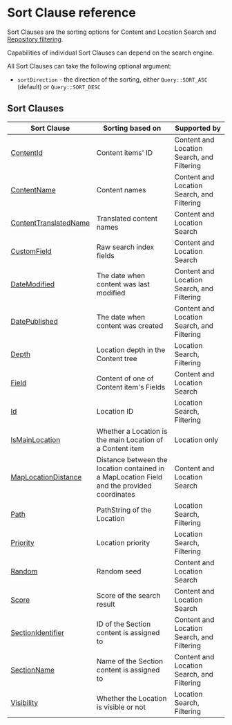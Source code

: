 # Sort Clause reference

Sort Clauses are the sorting options for Content and Location Search and
[Repository filtering](../../../api/public_php_api_search.md#repository-filtering).

Capabilities of individual Sort Clauses can depend on the search engine.

All Sort Clauses can take the following optional argument:

- `sortDirection` - the direction of the sorting, either `Query::SORT_ASC` (default) or `Query::SORT_DESC`

## Sort Clauses 

| Sort Clause | Sorting based on | Supported by |
|-----|-----|-----|
|[ContentId](contentid_sort_clause.md)|Content items' ID|Content and Location Search, and Filtering|
|[ContentName](contentname_sort_clause.md)|Content names|Content and Location Search, and Filtering|
|[ContentTranslatedName](contenttranslatedname_sort_clause.md)|Translated content names|Content and Location Search|
|[CustomField](customfield_sort_clause.md)|Raw search index fields|Content and Location Search|
|[DateModified](datemodified_sort_clause.md)|The date when content was last modified|Content and Location Search, and Filtering|
|[DatePublished](datepublished_sort_clause.md)|The date when content was created|Content and Location Search, and Filtering|
|[Depth](depth_sort_clause.md)|Location depth in the Content tree|Location Search, Filtering|
|[Field](field_sort_clause.md)|Content of one of Content item's Fields|Content and Location Search|
|[Id](id_sort_clause.md)|Location ID|Location Search, Filtering|
|[IsMainLocation](ismainlocation_sort_clause.md)|Whether a Location is the main Location of a Content item|Location only|
|[MapLocationDistance](maplocationdistance_sort_clause.md)|Distance between the location contained in a MapLocation Field and the provided coordinates|Content and Location Search|
|[Path](path_sort_clause.md)|PathString of the Location|Location Search, Filtering|
|[Priority](priority_sort_clause.md)|Location priority|Location Search, Filtering|
|[Random](random_sort_clause.md)|Random seed|Content and Location Search|
|[Score](score_sort_clause.md)|Score of the search result|Content and Location Search|
|[SectionIdentifier](sectionidentifier_sort_clause.md)|ID of the Section content is assigned to|Content and Location Search, and Filtering|
|[SectionName](sectionname_sort_clause.md)|Name of the Section content is assigned to|Content and Location Search, and Filtering|
|[Visibility](visibility_sort_clause.md)|Whether the Location is visible or not|Location Search, Filtering|
